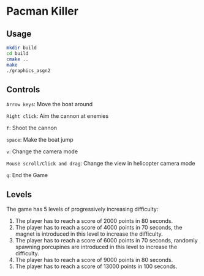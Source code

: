 # Pacman Killer

## Usage
```sh
mkdir build
cd build
cmake ..
make
./graphics_asgn2
```

## Controls

`Arrow keys`: Move the boat around

`Right click`: Aim the cannon at enemies

`f`: Shoot the cannon

`space`: Make the boat jump

`v`: Change the camera mode

`Mouse scroll/Click and drag`: Change the view in helicopter camera mode

`q`: End the Game

## Levels
The game has 5 levels of progressively increasing difficulty:
1. The player has to reach a score of 2000 points in 80 seconds.
2. The player has to reach a score of 4000 points in 70 seconds, the magnet is introduced in this level to increase the difficulty.
3. The player has to reach a score of 6000 points in 70 seconds, randomly spawning porcupines are introduced in this level to increase the difficulty.
4. The player has to reach a score of 9000 points in 80 seconds.
5. The player has to reach a score of 13000 points in 100 seconds.
